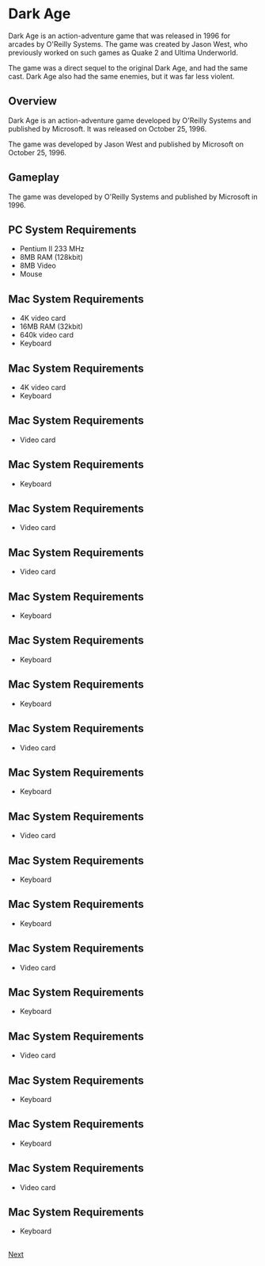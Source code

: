 # Dark Age

Dark Age is an action-adventure game that was released in 1996 for arcades by O'Reilly Systems. The game was created by Jason West, who previously worked on such games as Quake 2 and Ultima Underworld.

The game was a direct sequel to the original Dark Age, and had the same cast. Dark Age also had the same enemies, but it was far less violent.

## Overview

Dark Age is an action-adventure game developed by O'Reilly Systems and published by Microsoft. It was released on October 25, 1996.

The game was developed by Jason West and published by Microsoft on October 25, 1996.

## Gameplay

The game was developed by O'Reilly Systems and published by Microsoft in 1996.

## PC System Requirements

*   Pentium II 233 MHz
*   8MB RAM (128kbit)
*   8MB Video
*   Mouse

## Mac System Requirements

*   4K video card
*   16MB RAM (32kbit)
*   640k video card
*   Keyboard

## Mac System Requirements

*   4K video card
*   Keyboard

## Mac System Requirements

*   Video card

## Mac System Requirements

*   Keyboard

## Mac System Requirements

*   Video card

## Mac System Requirements

*   Video card

## Mac System Requirements

*   Keyboard

## Mac System Requirements

*   Keyboard

## Mac System Requirements

*   Keyboard

## Mac System Requirements

*   Video card

## Mac System Requirements

*   Keyboard

## Mac System Requirements

*   Video card

## Mac System Requirements

*   Keyboard

## Mac System Requirements

*   Keyboard

## Mac System Requirements

*   Video card

## Mac System Requirements

*   Keyboard

## Mac System Requirements

*   Video card

## Mac System Requirements

*   Keyboard

## Mac System Requirements

*   Keyboard

## Mac System Requirements

*   Video card

## Mac System Requirements

*   Keyboard

##
[Next](143.md)